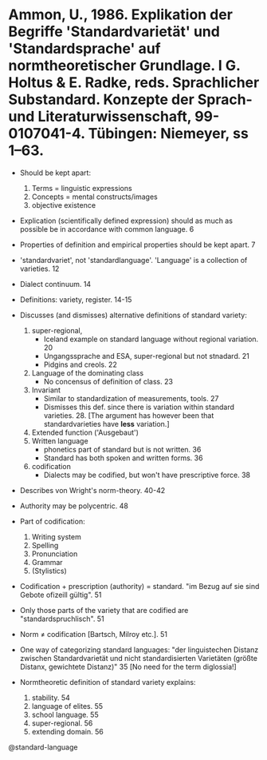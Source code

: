 # Ammon, U., 1986. Explikation der Begriffe 'Standardvarietät' und 'Standardsprache' auf normtheoretischer Grundlage.  I G. Holtus & E. Radke, reds. Sprachlicher Substandard. Konzepte der Sprach- und Literaturwissenschaft, 99-0107041-4. Tübingen: Niemeyer, ss 1–63.

- Should be kept apart:
  1. Terms = linguistic expressions
  2. Concepts = mental constructs/images
  3. objective existence

- Explication (scientifically defined expression) should as much as possible be in accordance with common language. 6

- Properties of definition and empirical properties should be kept apart. 7

- 'standardvariet', not 'standardlanguage'. 'Language' is a collection of varieties. 12

- Dialect continuum. 14

- Definitions: variety, register. 14-15

- Discusses (and dismisses) alternative definitions of standard variety: 
  1. super-regional,  
     - Iceland example on standard language without regional variation. 20
     - Ungangssprache and ESA, super-regional but not stnadard. 21
     - Pidgins and creols. 22
  2. Language of the dominating class  
      - No concensus of definition of class. 23
  3. Invariant
     - Similar to standardization of measurements, tools. 27
     - Dismisses this def. since there is variation within standard varieties. 28. [The argument has however been that standardvarieties have **less** variation.]
  4. Extended function ('Ausgebaut')
  5. Written language
     - phonetics part of standard but is not written. 36
     - Standard has both spoken and written forms. 36
  6. codification
     - Dialects may be codified, but won't have prescriptive force. 38

- Describes von Wright's norm-theory. 40-42

- Authority may be polycentric. 48

- Part of codification:
  1. Writing system
  2. Spelling
  3. Pronunciation
  4. Grammar
  5. (Stylistics)

- Codification + prescription (authority) = standard. "im Bezug auf sie sind Gebote ofizeill gültig". 51

- Only those parts of the variety that are codified are "standardspruchlisch". 51

- Norm ≠ codification [Bartsch, Milroy etc.]. 51

- One way of categorizing standard languages: "der linguistechen Distanz zwischen Standardvarietät und nicht standardisierten Varietäten (größte Distanx, gewichtete Distanz)" 35 [No need for the term diglossia!]

- Normtheoretic definition of standard variety explains:
  1. stability. 54
  2. language of elites. 55
  3. school language. 55
  4. super-regional. 56
  5. extending domain. 56

@standard-language
